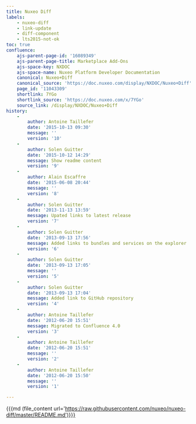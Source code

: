```yaml
---
title: Nuxeo Diff
labels:
    - nuxeo-diff
    - link-update
    - diff-component
    - lts2015-not-ok
toc: true
confluence:
    ajs-parent-page-id: '16089349'
    ajs-parent-page-title: Marketplace Add-Ons
    ajs-space-key: NXDOC
    ajs-space-name: Nuxeo Platform Developer Documentation
    canonical: Nuxeo+Diff
    canonical_source: 'https://doc.nuxeo.com/display/NXDOC/Nuxeo+Diff'
    page_id: '11043309'
    shortlink: 7YGo
    shortlink_source: 'https://doc.nuxeo.com/x/7YGo'
    source_link: /display/NXDOC/Nuxeo+Diff
history:
    - 
        author: Antoine Taillefer
        date: '2015-10-13 09:30'
        message: ''
        version: '10'
    - 
        author: Solen Guitter
        date: '2015-10-12 14:29'
        message: Show readme content
        version: '9'
    - 
        author: Alain Escaffre
        date: '2015-06-08 20:44'
        message: ''
        version: '8'
    - 
        author: Solen Guitter
        date: '2013-11-13 13:59'
        message: Upated links to latest release
        version: '7'
    - 
        author: Solen Guitter
        date: '2013-09-13 17:56'
        message: Added links to bundles and services on the explorer
        version: '6'
    - 
        author: Solen Guitter
        date: '2013-09-13 17:05'
        message: ''
        version: '5'
    - 
        author: Solen Guitter
        date: '2013-09-13 17:04'
        message: Added link to GitHub repository
        version: '4'
    - 
        author: Antoine Taillefer
        date: '2012-06-20 15:51'
        message: Migrated to Confluence 4.0
        version: '3'
    - 
        author: Antoine Taillefer
        date: '2012-06-20 15:51'
        message: ''
        version: '2'
    - 
        author: Antoine Taillefer
        date: '2012-06-20 15:50'
        message: ''
        version: '1'

---
```

{{{md (file_content url='https://raw.githubusercontent.com/nuxeo/nuxeo-diff/master/README.md')}}}